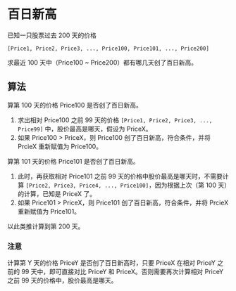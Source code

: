 # 百日新高

已知一只股票过去 200 天的价格

```
[Price1, Price2, Price3, ..., Price100, Price101, ..., Price200]

```

求最近 100 天中（Price100 ~ Price200）都有哪几天创了百日新高。

## 算法

算第 100 天的价格 Price100 是否创了百日新高。

1. 求出相对 Price100 之前 99 天的价格 `[Price1, Price2, Price3, ..., Price99]` 中，股价最高是哪天，假设为 PriceX。
2. 如果 Price100 > PriceX，则 Price100 创了百日新高，符合条件，并将 PrcieX 重新赋值为 Price100。

算第 101 天的价格 Price101 是否创了百日新高。

1. 此时，再获取相对 Price101 之前 99 天的价格中股价最高是哪天时，不需要计算 `[Price2, Price3, Price4, ..., Price100]`，因为根据上次（第 100 天）的计算，已知是 PriceX 了。
2. 如果 Price101 > PriceX，则 Price101 创了百日新高，符合条件，并将 PrcieX 重新赋值为 Price101。

以此类推计算到第 200 天。

### 注意

计算第 Y 天的价格 PriceY 是否创了百日新高时，只要 PriceX 在相对 PriceY 之前的 99 天中，即可直接对比 PriceY 和 PriceX。否则需要再次计算相对 PriceY 之前 99 天的价格中，股价最高是哪天。


